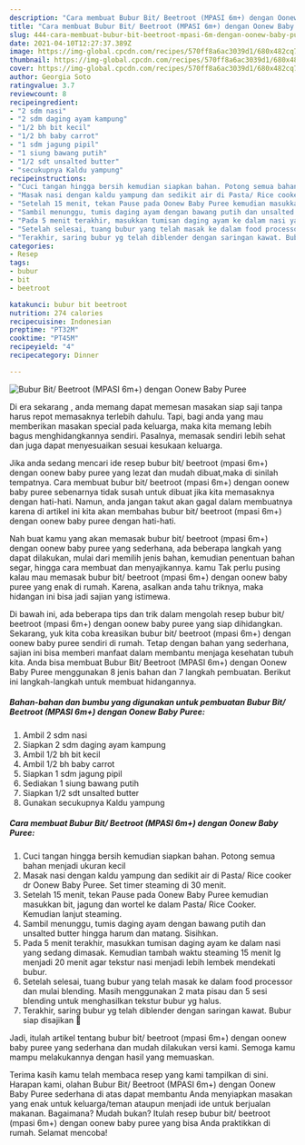 ```yaml
---
description: "Cara membuat Bubur Bit/ Beetroot (MPASI 6m+) dengan Oonew Baby Puree yang lezat Untuk Jualan"
title: "Cara membuat Bubur Bit/ Beetroot (MPASI 6m+) dengan Oonew Baby Puree yang lezat Untuk Jualan"
slug: 444-cara-membuat-bubur-bit-beetroot-mpasi-6m-dengan-oonew-baby-puree-yang-lezat-untuk-jualan
date: 2021-04-10T12:27:37.389Z
image: https://img-global.cpcdn.com/recipes/570ff8a6ac3039d1/680x482cq70/bubur-bit-beetroot-mpasi-6m-dengan-oonew-baby-puree-foto-resep-utama.jpg
thumbnail: https://img-global.cpcdn.com/recipes/570ff8a6ac3039d1/680x482cq70/bubur-bit-beetroot-mpasi-6m-dengan-oonew-baby-puree-foto-resep-utama.jpg
cover: https://img-global.cpcdn.com/recipes/570ff8a6ac3039d1/680x482cq70/bubur-bit-beetroot-mpasi-6m-dengan-oonew-baby-puree-foto-resep-utama.jpg
author: Georgia Soto
ratingvalue: 3.7
reviewcount: 8
recipeingredient:
- "2 sdm nasi"
- "2 sdm daging ayam kampung"
- "1/2 bh bit kecil"
- "1/2 bh baby carrot"
- "1 sdm jagung pipil"
- "1 siung bawang putih"
- "1/2 sdt unsalted butter"
- "secukupnya Kaldu yampung"
recipeinstructions:
- "Cuci tangan hingga bersih kemudian siapkan bahan. Potong semua bahan menjadi ukuran kecil"
- "Masak nasi dengan kaldu yampung dan sedikit air di Pasta/ Rice cooker dr Oonew Baby Puree. Set timer steaming di 30 menit."
- "Setelah 15 menit, tekan Pause pada Oonew Baby Puree kemudian masukkan bit, jagung dan wortel ke dalam Pasta/ Rice Cooker. Kemudian lanjut steaming."
- "Sambil menunggu, tumis daging ayam dengan bawang putih dan unsalted butter hingga harum dan matang. Sisihkan."
- "Pada 5 menit terakhir, masukkan tumisan daging ayam ke dalam nasi yang sedang dimasak. Kemudian tambah waktu steaming 15 menit lg menjadi 20 menit agar tekstur nasi menjadi lebih lembek mendekati bubur."
- "Setelah selesai, tuang bubur yang telah masak ke dalam food processor dan mulai blending. Masih menggunakan 2 mata pisau dan 5 sesi blending untuk menghasilkan tekstur bubur yg halus."
- "Terakhir, saring bubur yg telah diblender dengan saringan kawat. Bubur siap disajikan 🧡"
categories:
- Resep
tags:
- bubur
- bit
- beetroot

katakunci: bubur bit beetroot 
nutrition: 274 calories
recipecuisine: Indonesian
preptime: "PT32M"
cooktime: "PT45M"
recipeyield: "4"
recipecategory: Dinner

---
```



![Bubur Bit/ Beetroot (MPASI 6m+) dengan Oonew Baby Puree](https://img-global.cpcdn.com/recipes/570ff8a6ac3039d1/680x482cq70/bubur-bit-beetroot-mpasi-6m-dengan-oonew-baby-puree-foto-resep-utama.jpg)

Di era  sekarang , anda memang dapat memesan masakan siap saji tanpa harus repot memasaknya terlebih dahulu. Tapi, bagi anda yang mau memberikan masakan special pada keluarga, maka kita memang lebih bagus menghidangkannya sendiri. Pasalnya, memasak sendiri lebih sehat dan juga dapat menyesuaikan sesuai kesukaan keluarga.

Jika anda sedang mencari ide resep bubur bit/ beetroot (mpasi 6m+) dengan oonew baby puree yang lezat dan mudah dibuat,maka di sinilah tempatnya. Cara membuat bubur bit/ beetroot (mpasi 6m+) dengan oonew baby puree  sebenarnya tidak susah untuk dibuat jika kita memasaknya dengan hati-hati. Namun, anda jangan takut akan gagal dalam membuatnya 
karena di artikel ini kita akan membahas bubur bit/ beetroot (mpasi 6m+) dengan oonew baby puree dengan hati-hati.  



Nah buat kamu yang akan memasak bubur bit/ beetroot (mpasi 6m+) dengan oonew baby puree yang sederhana, ada beberapa langkah yang dapat dilakukan, mulai dari memilih jenis bahan, kemudian penentuan bahan segar, hingga cara membuat dan menyajikannya. kamu Tak perlu pusing kalau mau memasak bubur bit/ beetroot (mpasi 6m+) dengan oonew baby puree yang enak di rumah. Karena, asalkan anda  tahu triknya, maka hidangan ini bisa jadi sajian yang istimewa.

Di bawah ini, ada beberapa tips dan trik dalam mengolah resep bubur bit/ beetroot (mpasi 6m+) dengan oonew baby puree yang siap dihidangkan. Sekarang, yuk kita coba kreasikan bubur bit/ beetroot (mpasi 6m+) dengan oonew baby puree sendiri di rumah. Tetap dengan bahan yang sederhana, sajian ini bisa memberi manfaat dalam membantu menjaga kesehatan tubuh kita. Anda bisa membuat Bubur Bit/ Beetroot (MPASI 6m+) dengan Oonew Baby Puree menggunakan 8 jenis bahan dan 7 langkah pembuatan. Berikut ini langkah-langkah untuk membuat hidangannya.

<!--inarticleads1-->

##### Bahan-bahan dan bumbu yang digunakan untuk pembuatan Bubur Bit/ Beetroot (MPASI 6m+) dengan Oonew Baby Puree:

1. Ambil 2 sdm nasi
1. Siapkan 2 sdm daging ayam kampung
1. Ambil 1/2 bh bit kecil
1. Ambil 1/2 bh baby carrot
1. Siapkan 1 sdm jagung pipil
1. Sediakan 1 siung bawang putih
1. Siapkan 1/2 sdt unsalted butter
1. Gunakan secukupnya Kaldu yampung




<!--inarticleads2-->

##### Cara membuat Bubur Bit/ Beetroot (MPASI 6m+) dengan Oonew Baby Puree:

1. Cuci tangan hingga bersih kemudian siapkan bahan. Potong semua bahan menjadi ukuran kecil
1. Masak nasi dengan kaldu yampung dan sedikit air di Pasta/ Rice cooker dr Oonew Baby Puree. Set timer steaming di 30 menit.
1. Setelah 15 menit, tekan Pause pada Oonew Baby Puree kemudian masukkan bit, jagung dan wortel ke dalam Pasta/ Rice Cooker. Kemudian lanjut steaming.
1. Sambil menunggu, tumis daging ayam dengan bawang putih dan unsalted butter hingga harum dan matang. Sisihkan.
1. Pada 5 menit terakhir, masukkan tumisan daging ayam ke dalam nasi yang sedang dimasak. Kemudian tambah waktu steaming 15 menit lg menjadi 20 menit agar tekstur nasi menjadi lebih lembek mendekati bubur.
1. Setelah selesai, tuang bubur yang telah masak ke dalam food processor dan mulai blending. Masih menggunakan 2 mata pisau dan 5 sesi blending untuk menghasilkan tekstur bubur yg halus.
1. Terakhir, saring bubur yg telah diblender dengan saringan kawat. Bubur siap disajikan 🧡




Jadi, itulah artikel tentang  bubur bit/ beetroot (mpasi 6m+) dengan oonew baby puree  yang sederhana dan mudah dilakukan versi kami. Semoga kamu mampu melakukannya dengan hasil yang memuaskan. 

Terima kasih kamu telah membaca resep yang kami tampilkan di sini. Harapan kami, olahan  Bubur Bit/ Beetroot (MPASI 6m+) dengan Oonew Baby Puree sederhana di atas dapat membantu Anda menyiapkan masakan yang enak untuk keluarga/teman ataupun menjadi ide untuk berjualan makanan. Bagaimana? Mudah bukan? Itulah resep bubur bit/ beetroot (mpasi 6m+) dengan oonew baby puree yang bisa Anda praktikkan di rumah. Selamat mencoba!


